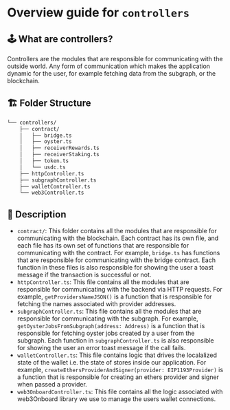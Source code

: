 # Overview guide for `controllers`

## 🕹️ What are controllers?

Controllers are the modules that are responsible for communicating with the outside world. Any form of communication which makes the application dynamic for the user, for example fetching data from the subgraph, or the blockchain.

## 🏗️ Folder Structure

```bash
└── controllers/
    ├── contract/
    │   ├── bridge.ts
    │   ├── oyster.ts
    │   ├── receiverRewards.ts
    │   ├── receiverStaking.ts
    │   ├── token.ts
    │   └── usdc.ts
    ├── httpController.ts
    ├── subgraphController.ts
    ├── walletController.ts
    └── web3Controller.ts
```

## 📖 Description

- `contract/`: This folder contains all the modules that are responsible for communicating with the blockchain. Each contract has its own file, and each file has its own set of functions that are responsible for communicating with the contract. For example, `bridge.ts` has functions that are responsible for communicating with the bridge contract. Each function in these files is also responsible for showing the user a toast message if the transaction is successful or not.
- `httpController.ts`: This file contains all the modules that are responsible for communicating with the backend via HTTP requests. For example, `getProvidersNameJSON()` is a function that is responsible for fetching the names associated with provider addresses.
- `subgraphController.ts`: This file contains all the modules that are responsible for communicating with the subgraph. For example, `getOysterJobsFromSubgraph(address: Address)` is a function that is responsible for fetching oyster jobs created by a user from the subgraph. Each function in `subgraphController.ts` is also responsible for showing the user an error toast message if the call fails.
- `walletController.ts`: This file contains logic that drives the localalized state of the wallet i.e. the state of stores inside our application. For example, `createEthersProviderAndSigner(provider: EIP1193Provider)` is a function that is responsible for creating an ethers provider and signer when passed a provider.
- `web3OnboardController.ts`: This file contains all the logic associated with web3Onboard library we use to manage the users wallet connections.
